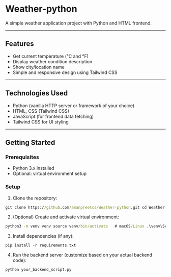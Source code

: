 # Weather-python

A simple weather application project with Python and HTML frontend.

---

## Features

- Get current temperature (°C and °F)
- Display weather condition description
- Show city/location name
- Simple and responsive design using Tailwind CSS

---

## Technologies Used

- Python (vanilla HTTP server or framework of your choice)
- HTML, CSS (Tailwind CSS)
- JavaScript (for frontend data fetching)
- Tailwind CSS for UI styling

---

## Getting Started

### Prerequisites

- Python 3.x installed
- Optional: virtual environment setup

### Setup

1. Clone the repository:

```cmd
git clone https://github.com/amanpreetcs/Weather-python.git cd Weather-python
```

2. (Optional) Create and activate virtual environment:

```cmd
python3 -m venv venv source venv/bin/activate   # macOS/Linux .\venv\Scripts\activate    # Windows
```

3. Install dependencies (if any):

```
pip install -r requirements.txt
```

4. Run the backend server (customize based on your actual backend code):

```
python your_backend_script.py
```
